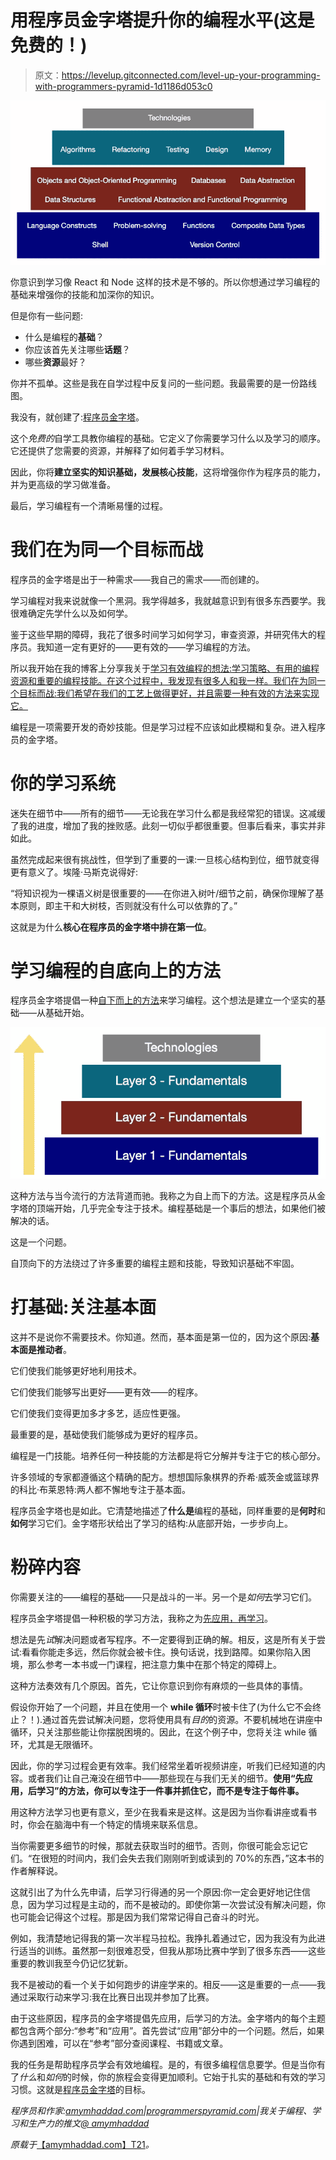 # 用程序员金字塔提升你的编程水平(这是免费的！)

> 原文：<https://levelup.gitconnected.com/level-up-your-programming-with-programmers-pyramid-1d1186d053c0>

![](img/70b169acd7297a9c4905af934633d748.png)

你意识到学习像 React 和 Node 这样的技术是不够的。所以你想通过学习编程的基础来增强你的技能和加深你的知识。

但是你有一些问题:

*   什么是编程的**基础**？
*   你应该首先关注哪些**话题**？
*   哪些**资源**最好？

你并不孤单。这些是我在自学过程中反复问的一些问题。我最需要的是一份路线图。

我没有，就创建了:[程序员金字塔](https://programmerspyramid.com/)。

这个*免费的*自学工具教你编程的基础。它定义了你需要学习什么以及学习的顺序。它还提供了您需要的资源，并解释了如何着手学习材料。

因此，你将**建立坚实的知识基础，发展核心技能**，这将增强你作为程序员的能力，并为更高级的学习做准备。

最后，学习编程有一个清晰易懂的过程。

# 我们在为同一个目标而战

程序员的金字塔是出于一种需求——我自己的需求——而创建的。

学习编程对我来说就像一个黑洞。我学得越多，我就越意识到有很多东西要学。我很难确定先学什么以及如何学。

鉴于这些早期的障碍，我花了很多时间学习如何学习，审查资源，并研究伟大的程序员。我知道一定有更好的——更有效的——学习编程的方法。

所以我开始在我的博客上分享我关于[学习有效编程的想法:学习策略、有用的编程资源和重要的编程技能。在这个过程中，我发现有很多人和我一样。我们在为同一个目标而战:我们希望在我们的工艺上做得更好，并且需要一种有效的方法来实现它。](https://amymhaddad.com/)

编程是一项需要开发的奇妙技能。但是学习过程不应该如此模糊和复杂。进入程序员的金字塔。

# 你的学习系统

迷失在细节中——所有的细节——无论我在学习什么都是我经常犯的错误。这减缓了我的进度，增加了我的挫败感。此刻一切似乎都很重要。但事后看来，事实并非如此。

虽然完成起来很有挑战性，但学到了重要的一课:一旦核心结构到位，细节就变得更有意义了。埃隆·马斯克说得好:

“将知识视为一棵语义树是很重要的——在你进入树叶/细节之前，确保你理解了基本原则，即主干和大树枝，否则就没有什么可以依靠的了。”

这就是为什么**核心在程序员的金字塔中排在第一位**。

# 学习编程的自底向上的方法

程序员金字塔提倡一种[自下而上的方法](https://programmerspyramid.com/approach/)来学习编程。这个想法是建立一个坚实的基础——从基础开始。

![](img/c83bdbc5ffdcb03899991f8f154cfdc4.png)

这种方法与当今流行的方法背道而驰。我称之为自上而下的方法。这是程序员从金字塔的顶端开始，几乎完全专注于技术。编程基础是一个事后的想法，如果他们被解决的话。

这是一个问题。

自顶向下的方法绕过了许多重要的编程主题和技能，导致知识基础不牢固。

# 打基础:关注基本面

这并不是说你不需要技术。你知道。然而，基本面是第一位的，因为这个原因:**基本面是推动者**。

它们使我们能够更好地利用技术。

它们使我们能够写出更好——更有效——的程序。

它们使我们变得更加多才多艺，适应性更强。

最重要的是，基础使我们能够成为更好的程序员。

编程是一门技能。培养任何一种技能的方法都是将它分解并专注于它的核心部分。

许多领域的专家都遵循这个精确的配方。想想国际象棋界的乔希·威茨金或篮球界的科比·布莱恩特:两人都不懈地专注于基本面。

程序员金字塔也是如此。它清楚地描述了**什么是**编程的基础，同样重要的是**何时**和**如何**学习它们。金字塔形状给出了学习的结构:从底部开始，一步步向上。

# 粉碎内容

你需要关注的——编程的基础——只是战斗的一半。另一个是*如何*去学习它们。

程序员金字塔提倡一种积极的学习方法，我称之为[先应用，再学习](https://amymhaddad.com/apply-first)。

想法是先*试*解决问题或者写程序。不一定要得到正确的解。相反，这是所有关于尝试:看看你能走多远，然后你就会被卡住。换句话说，找到路障。如果你陷入困境，那么参考一本书或一门课程，把注意力集中在那个特定的障碍上。

这种方法奏效有几个原因。首先，它让你意识到你有麻烦的一些具体的事情。

假设你开始了一个问题，并且在使用一个 **while 循环**时被卡住了(为什么它不会终止？！).通过首先尝试解决问题，您将使用具有*目的*的资源。不要机械地在讲座中循环，只关注那些能让你摆脱困境的。因此，在这个例子中，您将关注 while 循环，尤其是无限循环。

因此，你的学习过程会更有效率。我们经常坐着听视频讲座，听我们已经知道的内容。或者我们让自己淹没在细节中——那些现在与我们无关的细节。**使用“先应用，后学习”的方法，你可以专注于一件事并抓住它，而不是专注于每件事。**

用这种方法学习也更有意义，至少在我看来是这样。这是因为当你看讲座或看书时，你会在脑海中有一个特定的情境来联系信息。

当你需要更多细节的时候，那就去获取当时的细节。否则，你很可能会忘记它们。“在很短的时间内，我们会失去我们刚刚听到或读到的 70%的东西，”这本书的作者解释说。

这就引出了为什么先申请，后学习行得通的另一个原因:你一定会更好地记住信息，因为学习过程是主动的，而不是被动的。即使你第一次尝试没有解决问题，你也可能会记得这个过程。那是因为我们常常记得自己奋斗的时光。

例如，我清楚地记得我的第一次半程马拉松。我挣扎着通过它，因为我没有为此进行适当的训练。虽然那一刻很难忍受，但我从那场比赛中学到了很多东西——这些重要的教训我至今仍记忆犹新。

我不是被动的看一个关于如何跑步的讲座学来的。相反——这是重要的一点——我通过采取行动来学习:我在比赛日出现并参加了比赛。

由于这些原因，程序员的金字塔提倡先应用，后学习的方法。金字塔内的每个主题都包含两个部分:“参考”和“应用”。首先尝试“应用”部分中的一个问题。然后，如果你遇到困难，可以在“参考”部分查阅课程、书籍或文章。

我的任务是帮助程序员学会有效地编程。是的，有很多编程信息要学。但是当你有了*什么*和*如何*的时候，你的旅程会变得更加顺利。它始于扎实的基础和有效的学习习惯。这就是[程序员金字塔](https://programmerspyramid.com/)的目标。

*程序员和作家:*[*amymhaddad.com*](https://t.co/7bVIE3mzYN?amp=1)*|*[*programmerspyramid.com*](https://t.co/p9TJMZ7Fs1?amp=1)*|我关于编程、学习和生产力的推文*[*@ amymhaddad*](https://twitter.com/amymhaddad)

*原载于*[【amymhaddad.com】T21](https://amymhaddad.com/level-up-your-programming-with-programmers-pyramid)*。*